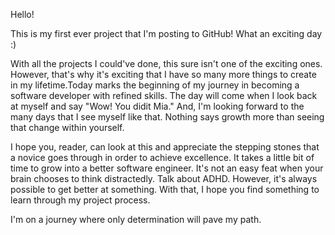 Hello!

This is my first ever project that I'm posting to GitHub! What an exciting day :)

With all the projects I could've done, this sure isn't one of the exciting ones. However, that's why it's exciting that I have so many more things to 
create in my lifetime.Today marks the beginning of my journey in becoming a software developer with refined skills. The day will come when I look back at 
myself and say "Wow! You didit Mia." And, I'm looking forward to the many days that I see myself like that. Nothing says growth more than seeing that 
change within yourself. 

I hope you, reader, can look at this and appreciate the stepping stones that a novice goes through in order to achieve excellence. It takes a little bit of time
to grow into a better software engineer. It's not an easy feat when your brain chooses to think distractedly. Talk about ADHD. However, it's always possible
to get better at something. With that, I hope you find something to learn through my project process. 

I'm on a journey where only determination will pave my path.





